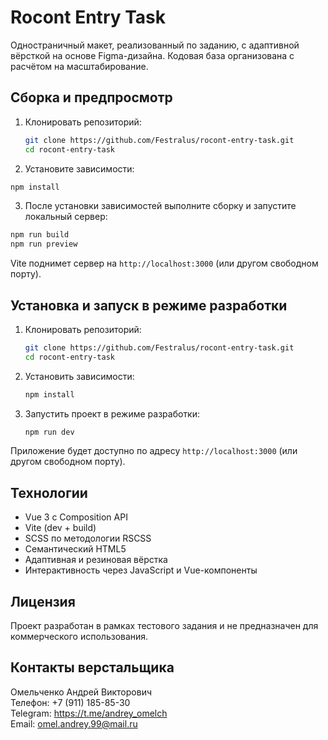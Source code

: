 # Rocont Entry Task

Одностраничный макет, реализованный по заданию, с адаптивной вёрсткой на основе Figma-дизайна. Кодовая база организована с расчётом на масштабирование.

## Сборка и предпросмотр

1. Клонировать репозиторий:

   ```bash
   git clone https://github.com/Festralus/rocont-entry-task.git
   cd rocont-entry-task
   ```

2. Установите зависимости:

```bash
npm install
```

3. После установки зависимостей выполните сборку и запустите локальный сервер:

```bash
npm run build
npm run preview
```

Vite поднимет сервер на `http://localhost:3000` (или другом свободном порту).


## Установка и запуск в режиме разработки

1. Клонировать репозиторий:

   ```bash
   git clone https://github.com/Festralus/rocont-entry-task.git
   cd rocont-entry-task
   ```

2. Установить зависимости:

   ```bash
   npm install
   ```

3. Запустить проект в режиме разработки:

   ```bash
   npm run dev
   ```

Приложение будет доступно по адресу `http://localhost:3000` (или другом свободном порту).

## Технологии

* Vue 3 с Composition API
* Vite (dev + build)
* SCSS по методологии RSCSS
* Семантический HTML5
* Адаптивная и резиновая вёрстка
* Интерактивность через JavaScript и Vue-компоненты

## Лицензия

Проект разработан в рамках тестового задания и не предназначен для коммерческого использования.

## Контакты верстальщика
Омельченко Андрей Викторович  
Телефон: +7 (911) 185-85-30  
Telegram: https://t.me/andrey_omelch  
Email: omel.andrey.99@mail.ru
